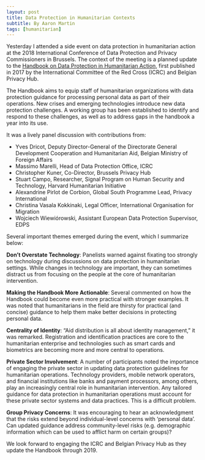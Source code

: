 ```yaml
---
layout: post
title: Data Protection in Humanitarian Contexts
subtitle: By Aaron Martin
tags: [humanitarian]
---
```


Yesterday I attended a side event on data protection in humanitarian action at the 2018 International Conference of Data Protection and Privacy Commissioners in Brussels. The context of the meeting is a planned update to the [Handbook on Data Protection in Humanitarian Action](https://www.icrc.org/en/publication/handbook-data-protection-humanitarian-action), first published in 2017 by the International Committee of the Red Cross (ICRC) and Belgian Privacy Hub. 

The Handbook aims to equip staff of humanitarian organizations with data protection guidance for processing personal data as part of their operations. New crises and emerging technologies introduce new data protection challenges. A working group has been established to identify and respond to these challenges, as well as to address gaps in the handbook a year into its use.

It was a lively panel discussion with contributions from:

- Yves Dricot, Deputy Director-General of the Directorate General Development Cooperation and Humanitarian Aid, Belgian Ministry of Foreign Affairs  
- Massimo Marelli, Head of Data Protection Office, ICRC
- Christopher Kuner, Co-Director, Brussels Privacy Hub
- Stuart Campo, Researcher, Signal Program on Human Security and Technology, Harvard Humanitarian Initiative
- Alexandrine Pirlot de Corbion, Global South Programme Lead, Privacy International
- Christina Vasala Kokkinaki, Legal Officer, International Organisation for Migration
- Wojciech Wiewiórowski, Assistant European Data Protection Supervisor, EDPS

Several important themes emerged during the event, which I summarize below:

**Don’t Overstate Technology**: Panelists warned against fixating too strongly on technology during discussions on data protection in humanitarian settings. While changes in technology are important, they can sometimes distract us from focusing on the people at the core of humanitarian intervention.

**Making the Handbook More Actionable**: Several commented on how the Handbook could become even more practical with stronger examples. It was noted that humanitarians in the field are thirsty for practical (and concise) guidance to help them make better decisions in protecting personal data.

**Centrality of Identity**: “Aid distribution is all about identity management,” it was remarked. Registration and identification practices are core to the humanitarian enterprise and technologies such as smart cards and biometrics are becoming more and more central to operations.

**Private Sector Involvement**: A number of participants noted the importance of engaging the private sector in updating data protection guidelines for humanitarian operations. Technology providers, mobile network operators, and financial institutions like banks and payment processors, among others, play an increasingly central role in humanitarian intervention. Any tailored guidance for data protection in humanitarian operations must account for these private sector systems and data practices. This is a difficult problem.

**Group Privacy Concerns**: It was encouraging to hear an acknowledgment that the risks extend beyond individual-level concerns with ‘personal data’. Can updated guidance address community-level risks (e.g. demographic information which can be used to afflict harm on certain groups)?

We look forward to engaging the ICRC and Belgian Privacy Hub as they update the Handbook through 2019.
